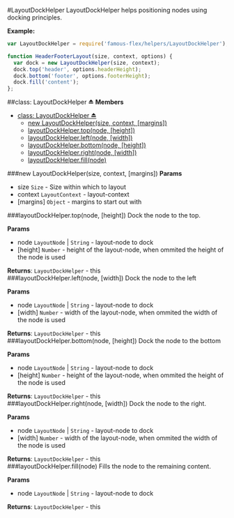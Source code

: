 <a name="module_LayoutDockHelper"></a>
#LayoutDockHelper
LayoutDockHelper helps positioning nodes using docking principles.

**Example:**

```javascript
var LayoutDockHelper = require('famous-flex/helpers/LayoutDockHelper');

function HeaderFooterLayout(size, context, options) {
  var dock = new LayoutDockHelper(size, context);
  dock.top('header', options.headerHeight);
  dock.bottom('footer', options.footerHeight);
  dock.fill('content');
};
```

<a name="exp_module_LayoutDockHelper"></a>
##class: LayoutDockHelper ⏏
**Members**

* [class: LayoutDockHelper ⏏](#exp_module_LayoutDockHelper)
  * [new LayoutDockHelper(size, context, [margins])](#exp_new_module_LayoutDockHelper)
  * [layoutDockHelper.top(node, [height])](#module_LayoutDockHelper#top)
  * [layoutDockHelper.left(node, [width])](#module_LayoutDockHelper#left)
  * [layoutDockHelper.bottom(node, [height])](#module_LayoutDockHelper#bottom)
  * [layoutDockHelper.right(node, [width])](#module_LayoutDockHelper#right)
  * [layoutDockHelper.fill(node)](#module_LayoutDockHelper#fill)

<a name="exp_new_module_LayoutDockHelper"></a>
###new LayoutDockHelper(size, context, [margins])
**Params**

- size `Size` - Size within which to layout  
- context `LayoutContext` - layout-context  
- \[margins\] `Object` - margins to start out with  

<a name="module_LayoutDockHelper#top"></a>
###layoutDockHelper.top(node, [height])
Dock the node to the top.

**Params**

- node `LayoutNode` | `String` - layout-node to dock  
- \[height\] `Number` - height of the layout-node, when ommited the height of the node is used  

**Returns**: `LayoutDockHelper` - this  
<a name="module_LayoutDockHelper#left"></a>
###layoutDockHelper.left(node, [width])
Dock the node to the left

**Params**

- node `LayoutNode` | `String` - layout-node to dock  
- \[width\] `Number` - width of the layout-node, when ommited the width of the node is used  

**Returns**: `LayoutDockHelper` - this  
<a name="module_LayoutDockHelper#bottom"></a>
###layoutDockHelper.bottom(node, [height])
Dock the node to the bottom

**Params**

- node `LayoutNode` | `String` - layout-node to dock  
- \[height\] `Number` - height of the layout-node, when ommited the height of the node is used  

**Returns**: `LayoutDockHelper` - this  
<a name="module_LayoutDockHelper#right"></a>
###layoutDockHelper.right(node, [width])
Dock the node to the right.

**Params**

- node `LayoutNode` | `String` - layout-node to dock  
- \[width\] `Number` - width of the layout-node, when ommited the width of the node is used  

**Returns**: `LayoutDockHelper` - this  
<a name="module_LayoutDockHelper#fill"></a>
###layoutDockHelper.fill(node)
Fills the node to the remaining content.

**Params**

- node `LayoutNode` | `String` - layout-node to dock  

**Returns**: `LayoutDockHelper` - this  

